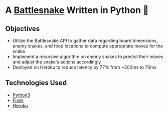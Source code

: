 # A [Battlesnake](http://play.battlesnake.com?utm_source=github&utm_medium=readme&utm_campaign=python_starter&utm_content=homepage) Written in Python 🐍

## Objectives

* Utilize the Battlesnake API to gather data regarding board dimensions, enemy snakes, and food locations to compute appropriate moves for the snake
* Implement a recursive algorithm on enemy snakes to predict their moves and adjust the snake's actions accordingly
* Deployed on Heroku to reduce latency by 77% from ~300ms to 70ms

## Technologies Used

* [Python3](https://www.python.org/)
* [Flask](https://flask.palletsprojects.com/)
* [Heroku](https://www.heroku.com/)
